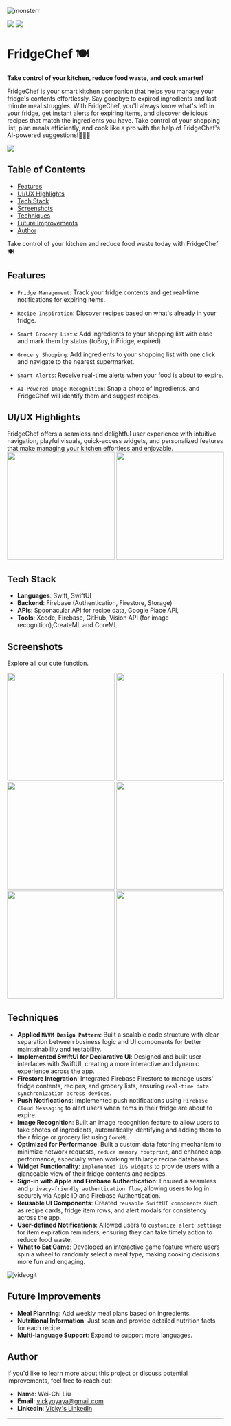 
![monsterr](https://github.com/user-attachments/assets/86512552-cb9a-4ea4-a64a-2a6b93ac4498)

<p align="left">
    <img src="https://img.shields.io/badge/platform-iOS-lightgray">
    <img src="https://img.shields.io/badge/release-v1.0.2-green">
</p>

# FridgeChef 🍽️ 
**Take control of your kitchen, reduce food waste, and cook smarter!**

FridgeChef is your smart kitchen companion that helps you manage your fridge's contents effortlessly. Say goodbye to expired ingredients and last-minute meal struggles. With FridgeChef, you'll always know what's left in your fridge, get instant alerts for expiring items, and discover delicious recipes that match the ingredients you have. Take control of your shopping list, plan meals efficiently, and cook like a pro with the help of FridgeChef's AI-powered suggestions!👩🏻‍🍳
<br>

 [![](https://i.imgur.com/NKyvGNy.png)](https://apps.apple.com/tw/app/fridgechef/id6695727520?l=en-GB)
 
 ## Table of Contents
* [Features](#Features)
* [UI/UX Highlights](#UI/UX-Highlights)
* [Tech Stack](#Tech-Stack)
* [Screenshots](#Screenshots)
* [Techniques](#Techniques)
* [Future Improvements](#Future-Improvements)
* [Author](#Author)

Take control of your kitchen and reduce food waste today with FridgeChef 🍽️
<br>

## Features

* `Fridge Management`: 
Track your fridge contents and get real-time notifications for expiring items.

* `Recipe Inspiration`: 
Discover recipes based on what's already in your fridge.

* `Smart Grocery Lists`: 
Add ingredients to your shopping list with ease and mark them by status (toBuy, inFridge, expired).

* `Grocery Shopping`: 
Add ingredients to your shopping list with one click and navigate to the nearest supermarket.

* `Smart Alerts`: 
Receive real-time alerts when your food is about to expire.

* `AI-Powered Image Recognition`: 
Snap a photo of ingredients, and FridgeChef will identify them and suggest recipes.

## UI/UX Highlights
FridgeChef offers a seamless and delightful user experience with intuitive navigation, playful visuals, quick-access widgets, and personalized features that make managing your kitchen effortless and enjoyable.
<br>
<img src="https://github.com/user-attachments/assets/8016ef75-7a01-4fa1-bbc8-579d7f90bed3" width="250" />
<img src="https://github.com/user-attachments/assets/ea90db09-73a8-4920-be85-3c1c21981062" width="250" />

<p align="left">

## Tech Stack

- **Languages**: Swift, SwiftUI
- **Backend**: Firebase (Authentication, Firestore, Storage)
- **APIs**: Spoonacular API for recipe data, Google Place API, 
- **Tools**: Xcode, Firebase, GitHub, Vision API (for image recognition),CreateML and CoreML

## Screenshots
Explore all our cute function.

<img src="https://github.com/user-attachments/assets/582a5b3c-0e3f-42c3-a84f-8bfb896457a4" width="250" />
<img src="https://github.com/user-attachments/assets/3d99ea36-6a05-41aa-8ad2-dc3a1a25ff76" width="250" />
<img src="https://github.com/user-attachments/assets/e176a508-ec9f-4af3-96bd-82ac56a662fd" width="250" />
<img src="https://github.com/user-attachments/assets/814ece68-710c-408c-a29b-7de5770461c7" width="250" />
<img src="https://github.com/user-attachments/assets/3e50dcff-61ff-4de8-970c-7a4fcfc7bad4" width="250" />
<img src="https://github.com/user-attachments/assets/0c239657-9c95-40c1-864a-af311d42f03a" width="250" />

## Techniques

- **Applied `MVVM Design Pattern`**: Built a scalable code structure with clear separation between business logic and UI components for better maintainability and testability.
- **Implemented SwiftUI for Declarative UI**: Designed and built user interfaces with SwiftUI, creating a more interactive and dynamic experience across the app.
- **Firestore Integration**: Integrated Firebase Firestore to manage users' fridge contents, recipes, and grocery lists, ensuring `real-time data synchronization across devices`.
- **Push Notifications**: Implemented push notifications using `Firebase Cloud Messaging` to alert users when items in their fridge are about to expire.
- **Image Recognition**: Built an image recognition feature to allow users to take photos of ingredients, automatically identifying and adding them to their fridge or grocery list using `CoreML`.
- **Optimized for Performance**: Built a custom data fetching mechanism to minimize network requests, `reduce memory footprint`, and enhance app performance, especially when working with large recipe databases.
- **Widget Functionality**: `Implemented iOS widgets` to provide users with a glanceable view of their fridge contents and recipes.
- **Sign-in with Apple and Firebase Authentication**: Ensured a seamless and `privacy-friendly authentication flow`, allowing users to log in securely via Apple ID and Firebase Authentication.
- **Reusable UI Components**: Created `reusable SwiftUI components` such as recipe cards, fridge item rows, and alert modals for consistency across the app.
- **User-defined Notifications**: Allowed users to `customize alert settings` for item expiration reminders, ensuring they can take timely action to reduce food waste.
- **What to Eat Game**: Developed an interactive game feature where users spin a wheel to randomly select a meal type, making cooking decisions more fun and engaging.

![videogit](https://github.com/user-attachments/assets/464be755-df5d-4378-bc7c-0c5651836c09)

## Future Improvements

- **Meal Planning**: Add weekly meal plans based on ingredients.
- **Nutritional Information**: Just scan and provide detailed nutrition facts for each recipe.
- **Multi-language Support**: Expand to support more languages.


## Author

If you'd like to learn more about this project or discuss potential improvements, feel free to reach out:

- **Name**: Wei-Chi Liu
- **Email**: [vickyoyaya@gmail.com](mailto:vickyoyaya@gmail.com)
- **LinkedIn**: [Vicky's LinkedIn](https://www.linkedin.com/in/vickyishere/)

---


